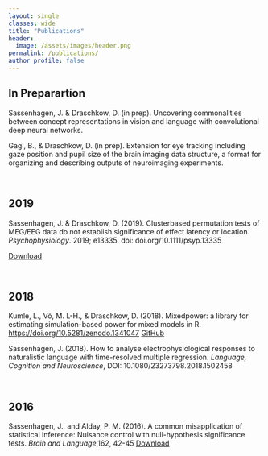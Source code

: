 ```yaml
---
layout: single
classes: wide
title: "Publications"
header:
  image: /assets/images/header.png
permalink: /publications/
author_profile: false
---
```


## In Preparartion
Sassenhagen, J. & Draschkow, D. (in prep). Uncovering commonalities between concept representations in vision and language with convolutional deep neural networks.


Gagl, B., & Draschkow, D. (in prep). Extension for eye tracking including gaze position and pupil size of the brain imaging data structure, a format for organizing and describing outputs of neuroimaging experiments.



&nbsp;
&nbsp;
&nbsp;

## 2019

Sassenhagen, J. & Draschkow, D. (2019). Clusterbased permutation tests of MEG/EEG data do not establish significance of effect latency or location. _Psychophysiology_. 2019; e13335. doi: doi.org/10.1111/psyp.13335

[Download](https://onlinelibrary.wiley.com/doi/full/10.1111/psyp.13335#)

&nbsp;
&nbsp;
&nbsp;


## 2018

Kumle, L., Võ, M. L-H., & Draschkow, D. (2018). Mixedpower: a library for estimating simulation-based power for mixed models in R. https://doi.org/10.5281/zenodo.1341047 [GitHub](https://github.com/DejanDraschkow/mixedpower)


Sassenhagen, J. (2018). How to analyse electrophysiological responses to naturalistic language with time-resolved multiple regression. _Language, Cognition and Neuroscience_, DOI: 10.1080/23273798.2018.1502458


&nbsp;
&nbsp;
&nbsp;

## 2016

Sassenhagen, J., and Alday, P. M. (2016). A common misapplication of statistical inference: Nuisance control with null-hypothesis significance tests. _Brain and Language_,162, 42-45 [Download](https://www.sciencedirect.com/science/article/pii/S0093934X16300323)
